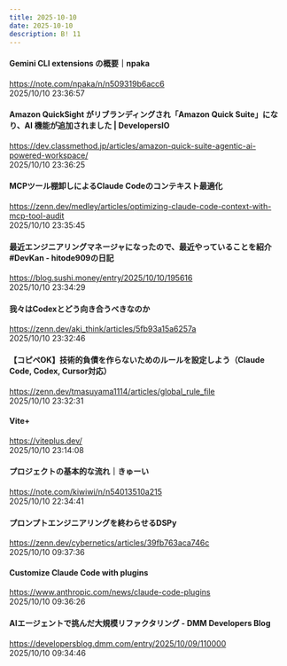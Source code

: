 ```yaml
---
title: 2025-10-10
date: 2025-10-10
description: B! 11
---
```


#### Gemini CLI extensions の概要｜npaka
https://note.com/npaka/n/n509319b6acc6<br>
2025/10/10 23:36:57<br>


#### Amazon QuickSight がリブランディングされ「Amazon Quick Suite」になり、AI 機能が追加されました | DevelopersIO
https://dev.classmethod.jp/articles/amazon-quick-suite-agentic-ai-powered-workspace/<br>
2025/10/10 23:36:25<br>


#### MCPツール棚卸しによるClaude Codeのコンテキスト最適化
https://zenn.dev/medley/articles/optimizing-claude-code-context-with-mcp-tool-audit<br>
2025/10/10 23:35:45<br>


#### 最近エンジニアリングマネージャになったので、最近やっていることを紹介 #DevKan - hitode909の日記
https://blog.sushi.money/entry/2025/10/10/195616<br>
2025/10/10 23:34:29<br>


#### 我々はCodexとどう向き合うべきなのか
https://zenn.dev/aki_think/articles/5fb93a15a6257a<br>
2025/10/10 23:32:46<br>


#### 【コピペOK】技術的負債を作らないためのルールを設定しよう（Claude Code, Codex, Cursor対応）
https://zenn.dev/tmasuyama1114/articles/global_rule_file<br>
2025/10/10 23:32:31<br>


#### Vite+
https://viteplus.dev/<br>
2025/10/10 23:14:08<br>


#### プロジェクトの基本的な流れ｜きゅーい
https://note.com/kiwiwi/n/n54013510a215<br>
2025/10/10 22:34:41<br>


#### プロンプトエンジニアリングを終わらせるDSPy
https://zenn.dev/cybernetics/articles/39fb763aca746c<br>
2025/10/10 09:37:36<br>


#### Customize Claude Code with plugins
https://www.anthropic.com/news/claude-code-plugins<br>
2025/10/10 09:36:26<br>


#### AIエージェントで挑んだ大規模リファクタリング - DMM Developers Blog
https://developersblog.dmm.com/entry/2025/10/09/110000<br>
2025/10/10 09:34:46<br>



